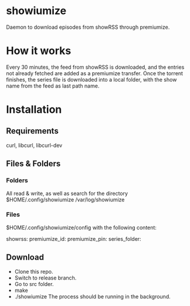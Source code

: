 # showiumize
Daemon to download episodes from showRSS through premiumize.

# How it works
Every 30 minutes, the feed from showRSS is downloaded, and the entries not already fetched are added as a premiumize transfer. Once the torrent finishes, the series file is downloaded into a local folder, with the show name from the feed as last path name.

# Installation
## Requirements
curl, libcurl, libcurl-dev
## Files & Folders
### Folders
All read & write, as well as search for the directory
$HOME/.config/showiumize
/var/log/showiumize
### Files
$HOME/.config/showiumize/config with the following content:

showrss:<your feed id>
premiumize_id:<your premiumize id>
premiumize_pin:<your premiumize pin>
series_folder:<the local folder where you want series to be downloaded to>
## Download
* Clone this repo.
* Switch to release branch.
* Go to src folder.
* make
* ./showiumize
The process should be running in the background.
